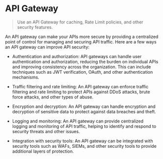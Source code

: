 # API Gateway

> Use an API Gateway for caching, Rate Limit policies, and other security features.

An API gateway can make your APIs more secure by providing a centralized point of control for managing and securing API traffic. Here are a few ways an API gateway can improve API security:

- Authentication and authorization: API gateways can handle user authentication and authorization, reducing the burden on individual APIs and improving consistency across the organization. This can include techniques such as JWT verification, OAuth, and other authentication mechanisms.

- Traffic filtering and rate limiting: An API gateway can enforce traffic filtering and rate limiting to protect APIs against DDoS attacks, brute force attacks, and other types of abuse.

- Encryption and decryption: An API gateway can handle encryption and decryption of sensitive data to protect against data breaches and theft.

- Logging and monitoring: An API gateway can provide centralized logging and monitoring of API traffic, helping to identify and respond to security threats and other issues.

- Integration with security tools: An API gateway can be integrated with security tools such as WAFs, SIEMs, and other security tools to provide additional layers of protection.